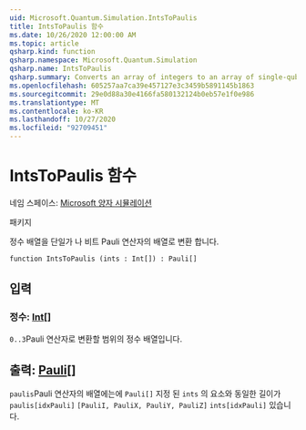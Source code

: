 ```yaml
---
uid: Microsoft.Quantum.Simulation.IntsToPaulis
title: IntsToPaulis 함수
ms.date: 10/26/2020 12:00:00 AM
ms.topic: article
qsharp.kind: function
qsharp.namespace: Microsoft.Quantum.Simulation
qsharp.name: IntsToPaulis
qsharp.summary: Converts an array of integers to an array of single-qubit Pauli operators.
ms.openlocfilehash: 605257aa7ca39e457127e3c3459b5891145b1863
ms.sourcegitcommit: 29e0d88a30e4166fa580132124b0eb57e1f0e986
ms.translationtype: MT
ms.contentlocale: ko-KR
ms.lasthandoff: 10/27/2020
ms.locfileid: "92709451"
---
```

# <a name="intstopaulis-function"></a>IntsToPaulis 함수

네임 스페이스: [Microsoft 양자 시뮬레이션](xref:Microsoft.Quantum.Simulation)

패키지 [](https://nuget.org/packages/)


정수 배열을 단일가 나 비트 Pauli 연산자의 배열로 변환 합니다.

```qsharp
function IntsToPaulis (ints : Int[]) : Pauli[]
```


## <a name="input"></a>입력

### <a name="ints--int"></a>정수: [Int](xref:microsoft.quantum.lang-ref.int)[]

`0..3`Pauli 연산자로 변환할 범위의 정수 배열입니다.



## <a name="output--pauli"></a>출력: [Pauli](xref:microsoft.quantum.lang-ref.pauli)[]

`paulis`Pauli 연산자의 배열에는에 `Pauli[]` 지정 된 `ints` 의 요소와 동일한 길이가 `paulis[idxPauli]` `[PauliI, PauliX, PauliY, PauliZ]` `ints[idxPauli]` 있습니다.